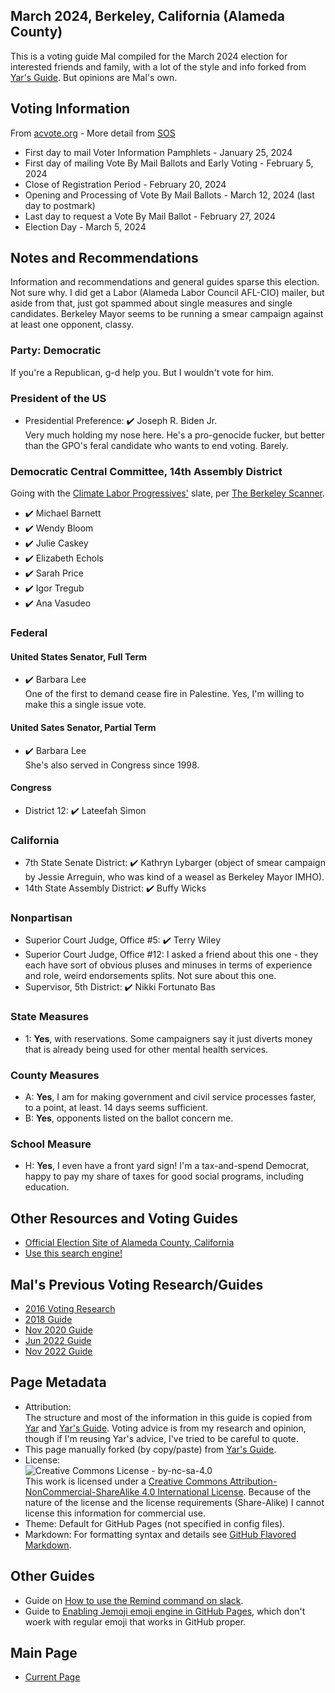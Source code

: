 ## March 2024, Berkeley, California (Alameda County)
This is a voting guide Mal compiled for the March 2024 election for interested friends and family, with a lot of the style and info forked from [Yar's Guide](https://yar-votes.github.io/). But opinions are Mal's own.

## Voting Information
From [acvote.org](https://www.acvote.org/election-information/elections?id=251#) - More detail from [SOS](https://www.sos.ca.gov/elections/upcoming-elections/pres-prim-march-2024)
* First day to mail Voter Information Pamphlets	- January 25, 2024
* First day of mailing Vote By Mail Ballots and Early Voting - February 5, 2024
* Close of Registration Period - February 20, 2024
* Opening and Processing of Vote By Mail Ballots - March 12, 2024 (last day to postmark)
* Last day to request a Vote By Mail Ballot - February 27, 2024
* Election Day - March 5, 2024

## Notes and Recommendations
Information and recommendations and general guides sparse this election. Not sure why. I did get a Labor (Alameda Labor Council AFL-CIO) mailer, but aside from that, just got spammed about single measures and single candidates. Berkeley Mayor seems to be running a smear campaign against at least one opponent, classy.

### Party: Democratic
If you're a Republican, g-d help you. But I wouldn't vote for him.

### President of the US
* Presidential Preference: ✔️ Joseph R. Biden Jr.<br />Very much holding my nose here. He's a pro-genocide fucker, but better than the GPO's feral candidate who wants to end voting. Barely.

### Democratic Central Committee, 14th Assembly District
Going with the [Climate Labor Progressives'](https://www.climatelaborprogressives.com/) slate, per [The Berkeley Scanner](https://www.berkeleyscanner.com/2024/02/02/deep-dives/2024-election-guide-berkeley-alameda-county/).
* ✔️ Michael Barnett
* ✔️ Wendy Bloom
* ✔️ Julie Caskey
* ✔️ Elizabeth Echols
* ✔️ Sarah Price
* ✔️ Igor Tregub
* ✔️ Ana Vasudeo 

### Federal
#### United States Senator, Full Term
* ✔️ Barbara Lee<br />One of the first to demand cease fire in Palestine. Yes, I'm willing to make this a single issue vote.

#### United Sates Senator, Partial Term
* ✔️ Barbara Lee<br />She's also served in Congress since 1998.

#### Congress
* District 12: ✔️ Lateefah Simon

### California
* 7th State Senate District: :heavy_check_mark: Kathryn Lybarger (object of smear campaign by Jessie Arreguin, who was kind of a weasel as Berkeley Mayor IMHO).
* 14th State Assembly District: :heavy_check_mark: Buffy Wicks

### Nonpartisan
* Superior Court Judge, Office #5: :heavy_check_mark: Terry Wiley
* Superior Court Judge, Office #12: I asked a friend about this one - they each have sort of obvious pluses and minuses in terms of experience and role, weird endorsements splits. Not sure about this one.
* Supervisor, 5th District: :heavy_check_mark: Nikki Fortunato Bas

### State Measures
* 1: **Yes**, with reservations. Some campaigners say it just diverts money that is already being used for other mental health services.

### County Measures
* A: **Yes**, I am for making government and civil service processes faster, to a point, at least. 14 days seems sufficient.
* B: **Yes**, opponents listed on the ballot concern me.

### School Measure
* H: **Yes**, I even have a front yard sign! I'm a tax-and-spend Democrat, happy to pay my share of taxes for good social programs, including education.

## Other Resources and Voting Guides
* [Official Election Site of Alameda County, California](https://www.acvote.org/index)
* [Use this search engine!](https://duckduckgo.com/?q=labor+endorsements+afl-cio+march+5%252C+2024+alameda+county)

## Mal's Previous Voting Research/Guides
- [2016 Voting Research](https://docs.google.com/spreadsheets/d/1LOuSrzRurlJOuz2H0Wxok_iJbcvRVOI-leJ8yw8igiI/edit?usp=sharing)
- [2018 Guide](https://docs.google.com/spreadsheets/d/1zo7_JvUKtLWjn-Rjp0k6xhlu5UHjPLqG_AknOZKjlBc/edit?usp=sharing)
- [Nov 2020 Guide](https://mal-votes.github.io/2020-11/)
- [Jun 2022 Guide](https://mal-votes.github.io/2022-06/)
- [Nov 2022 Guide](https://mal-votes.github.io/2022-11/)

## Page Metadata
- Attribution:<br />The structure and most of the information in this guide is copied from [Yar](https://github.com/yar-votes) and [Yar's Guide](https://yar-votes.github.io/). Voting advice is from my research and opinion, though if I'm reusing Yar's advice, I've tried to be careful to quote.
- This page manually forked (by copy/paste) from [Yar's Guide](https://yar-votes.github.io/).
- License:<br />![Creative Commons License - by-nc-sa-4.0](https://i.creativecommons.org/l/by-nc-sa/4.0/88x31.png)<br />This work is licensed under a [Creative Commons Attribution-NonCommercial-ShareAlike 4.0 International License](http://creativecommons.org/licenses/by-nc-sa/4.0/). Because of the nature of the license and the license requirements (Share-Alike) I cannot license this information for commercial use.
- Theme: Default for GitHub Pages (not specified in config files).
- Markdown: For formatting syntax and details see [GitHub Flavored Markdown](https://guides.github.com/features/mastering-markdown/).

## Other Guides
- Guide on [How to use the Remind command on slack](HowToUseRemindCommandOnSlack/).
- Guide to [Enabling Jemoji emoji engine in GitHub Pages](jemoji/), which don't woerk with regular emoji that works in GitHub proper.

## Main Page
- [Current Page](https://mal-votes.github.io/index/)
